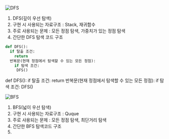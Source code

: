 ![DFS](https://github.com/whtjdwo98/Programmers/assets/37203984/1065ec9b-ca67-406a-92eb-56c4db62c942)
1. DFS(깊이 우선 탐색)
2. 구현 시 사용되는 자료구조 : Stack, 재귀함수
3. 주로 사용되는 문제 : 모든 정점 탐색, 가중치가 있는 정점 탐색
4. 간단한 DFS 탐색 코드 구조
```Python
def DFS():
  if 탈출 조건:
    return
  반복문(현재 정점에서 탐색할 수 있는 모든 정점):
    if 탐색 조건:
     DFS()
```
def DFS():
  if 탈출 조건:
    return
  반복문(현재 정점에서 탐색할 수 있는 모든 정점):
    if 탐색 조건:
     DFS()

![BFS](https://github.com/whtjdwo98/Programmers/assets/37203984/574dec12-cc10-46db-ae04-a893f51650ac)
1. BFS(넓이 우선 탐색)
2. 구현 시 사용되는 자료구조 : Quque
3. 주로 사용되는 문제 : 모든 정점 탐색, 최단거리 탐색
4. 간단한 BFS 탐색코드 구조
5. 
